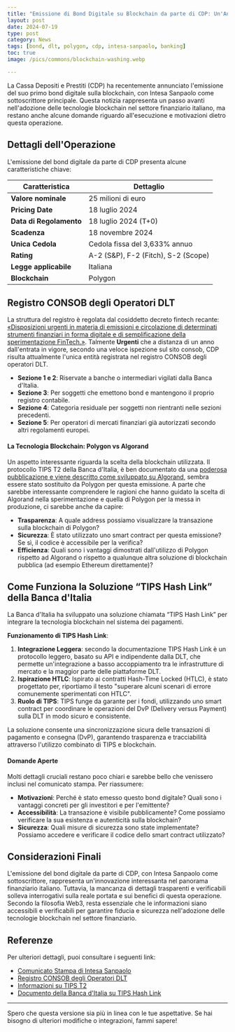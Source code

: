 ```yaml
---
title: "Emissione di Bond Digitale su Blockchain da parte di CDP: Un'Analisi Critica"
layout: post
date: 2024-07-19 
type: post
category: News
tags: [bond, dlt, polygon, cdp, intesa-sanpaolo, banking]
toc: true
image: /pics/commons/blockchain-washing.webp

---
```


La Cassa Depositi e Prestiti (CDP) ha recentemente annunciato l'emissione del suo primo bond digitale sulla blockchain, con Intesa Sanpaolo come sottoscrittore principale. Questa notizia rappresenta un passo avanti nell'adozione delle tecnologie blockchain nel settore finanziario italiano, ma restano anche alcune domande riguardo all'esecuzione e motivazioni dietro questa operazione.

## Dettagli dell'Operazione
L'emissione del bond digitale da parte di CDP presenta alcune caratteristiche chiave:

| **Caratteristica**        | **Dettaglio**                     |
|---------------------------|-----------------------------------|
| **Valore nominale**       | 25 milioni di euro                |
| **Pricing Date**          | 18 luglio 2024                    |
| **Data di Regolamento**   | 18 luglio 2024 (T+0)              |
| **Scadenza**              | 18 novembre 2024                  |
| **Unica Cedola**          | Cedola fissa del 3,633% annuo     |
| **Rating**                | A-2 (S&P), F-2 (Fitch), S-2 (Scope)|
| **Legge applicabile**     | Italiana                          |
| **Blockchain**            | Polygon                           |

## Registro CONSOB degli Operatori DLT


La struttura del registro è regolata dal cosiddetto decreto fintech recante: [«Disposizioni urgenti in materia di emissioni e circolazione di determinati strumenti finanziari in forma digitale e di semplificazione della sperimentazione FinTech.»](https://www.gazzettaufficiale.it/eli/id/2023/05/15/23A02825/sg). Talmente **Urgenti** che a distanza di un anno dall'entrata in vigore, secondo una veloce ispezione sul sito consob, CDP risulta attualmente l'unica entità registrata nel registro CONSOB degli operatori DLT. 

- **Sezione 1 e 2**: Riservate a banche o intermediari vigilati dalla Banca d'Italia.
- **Sezione 3**: Per soggetti che emettono bond e mantengono il proprio registro contabile.
- **Sezione 4**: Categoria residuale per soggetti non rientranti nelle sezioni precedenti.
- **Sezione 5**: Per operatori di mercati finanziari già autorizzati secondo altri regolamenti europei.



#### La Tecnologia Blockchain: Polygon vs Algorand
Un aspetto interessante riguarda la scelta della blockchain utilizzata. Il protocollo TIPS T2 della Banca d'Italia, è ben documentato da una [poderosa pubblicazione e viene descritto come sviluppato su Algorand](https://www.bancaditalia.it/pubblicazioni/mercati-infrastrutture-e-sistemi-di-pagamento/approfondimenti/2022-026/N.26-MISP.pdf), sembra essere stato sostituito da Polygon per questa emissione. A parte che sarebbe interessante comprendere le ragioni che hanno guidato la scelta di Algorand nella sperimentazione e quella di Polygon per la messa in produzione, ci sarebbe anche da capire:

- **Trasparenza**: A quale address possiamo visualizzare la transazione sulla blockchain di Polygon?
- **Sicurezza**: È stato utilizzato uno smart contract per questa emissione? Se sì, il codice è accessibile per la verifica?
- **Efficienza**: Quali sono i vantaggi dimostrati dall'utilizzo di Polygon rispetto ad Algorand o rispetto a qualunque altra soluzione di blockchain pubblica (ad esempio Ethereum direttamente)?

## Come Funziona la Soluzione “TIPS Hash Link” della Banca d'Italia

La Banca d'Italia ha sviluppato una soluzione  chiamata “TIPS Hash Link” per integrare la tecnologia blockchain nel sistema dei pagamenti. 

**Funzionamento di TIPS Hash Link**:
1. **Integrazione Leggera**: secondo la documentazione TIPS Hash Link è un protocollo leggero, basato su API e indipendente dalla DLT, che permette un'integrazione a basso accoppiamento tra le infrastrutture di mercato e la maggior parte delle piattaforme DLT.
2. **Ispirazione HTLC**: Ispirato ai contratti Hash-Time Locked (HTLC), è stato progettato per, riportiamo il testo "superare alcuni scenari di errore comunemente sperimentati con HTLC".
3. **Ruolo di TIPS**: TIPS funge da garante per i fondi, utilizzando uno smart contract per coordinare le operazioni del DvP (Delivery versus Payment) sulla DLT in modo sicuro e consistente.

La soluzione consente una sincronizzazione sicura delle transazioni di pagamento e consegna (DvP), garantendo trasparenza e tracciabilità attraverso l'utilizzo combinato di TIPS e blockchain.

#### Domande Aperte
Molti dettagli cruciali restano poco chiari e sarebbe bello che venissero inclusi nel comunicato stampa. Per riassumere:

- **Motivazioni**: Perché è stato emesso questo bond digitale? Quali sono i vantaggi concreti per gli investitori e per l'emittente?
- **Accessibilità**: La transazione è visibile pubblicamente? Come possiamo verificare la sua esistenza e autenticità sulla blockchain?
- **Sicurezza**: Quali misure di sicurezza sono state implementate? Possiamo accedere e verificare il codice dello smart contract utilizzato?

## Considerazioni Finali
L'emissione del bond digitale da parte di CDP, con Intesa Sanpaolo come sottoscrittore, rappresenta un'innovazione interessanta nel panorama finanziario italiano. Tuttavia, la mancanza di dettagli trasparenti e verificabili solleva interrogativi sulla reale portata e sui benefici di questa operazione. 
Secondo la filosofia Web3, resta essenziale che le informazioni siano accessibili e verificabili per garantire fiducia e sicurezza nell'adozione delle tecnologie blockchain nel settore finanziario.

## Referenze
Per ulteriori dettagli, puoi consultare i seguenti link:

- [Comunicato Stampa di Intesa Sanpaolo](https://group.intesasanpaolo.com/en/newsroom/press-releases/2024/07/cdp-successfully-issues-its-first-digital-bond-on-blockchain-int)
- [Registro CONSOB degli Operatori DLT](https://www.consob.it/c/portal/layout?p_l_id=1455121&p_v_l_s_g_id=0)
- [Informazioni su TIPS T2](https://www.bancaditalia.it/compiti/sistema-pagamenti/target2/index.html)
- [Documento della Banca d'Italia su TIPS Hash Link](https://www.bancaditalia.it/pubblicazioni/mercati-infrastrutture-e-sistemi-di-pagamento/approfondimenti/2022-026/N.26-MISP.pdf)

---

Spero che questa versione sia più in linea con le tue aspettative. Se hai bisogno di ulteriori modifiche o integrazioni, fammi sapere!